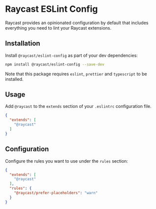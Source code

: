 # Raycast ESLint Config


Raycast provides an opinionated configuration by default that includes everything you need to lint your Raycast extensions. 

## Installation

Install `@raycast/eslint-config` as part of your dev dependencies:

```sh
npm install @raycast/eslint-config --save-dev
```

Note that this package requires `eslint`, `prettier` and `typescript` to be installed.

## Usage

Add `@raycast` to the `extends` section of your `.eslintrc` configuration file.

```json
{ 
  "extends": [
    "@raycast"
  ]
}
```

## Configuration

Configure the rules you want to use under the `rules` section:

```json
{
  "extends": [
    "@raycast"
  ],
  "rules": {
    "@raycast/prefer-placeholders": "warn"
  }
}
```
